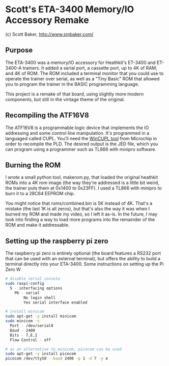 # Scott's ETA-3400 Memory/IO Accessory Remake
(c) Scott Baker, http://www.smbaker.com/

## Purpose

The ETA-3400 was a memory/IO accessory for Heathkit's ET-3400 and ET-3400-A trainers. It added a serial port, a cassette port, up to 4K of RAM, and 4K of ROM. The ROM included a terminal monitor that you could use to operate the trainer over serial, as well as a "Tiny Basic" ROM that allowed you to program the trainer in the BASIC programming language.

This project is a remake of that board, using slightly more modern components, but still in the vintage theme of the original.

## Recompiling the ATF16V8

The ATF16V8 is a programmable logic device that implements the IO addressing and some control line manipulation. It's programmed in a languaged called CUPL. You'll need the [WinCUPL tool](https://www.microchip.com/design-centers/fpgas-and-plds/splds-cplds/pld-design-resources) from Microchip in order to recompile the PLD. The desired output is the JED file, which you can program using a programmer such as TL866 with minipro software.

## Burning the ROM

I wrote a small python tool, makerom.py, that loaded the original heathkit ROMs into a 4K rom image (the way they're addressed is a little bit weird, the trainer puts them at 0x1400 to 0x23FF). I used a TL866 with minipro to burn it to a 28C64 EEPROM chip.

You might notice that roms/combined.bin is 5K instead of 4K. That's a mistake (the last 1K is all zeros), but that's also the way it was when I burned my ROM and made my video, so I left it as-is. In the future, I may look into finding a way to load more programs into the remainder of the ROM and make it addressable.

## Setting up the raspberry pi zero

The raspberry pi zero is entirely optional (the board features a RS232 port that can be used with an external terminal), but offers the ability to build a terminal directly into your ETA-3400. Some instructions on setting up the Pi Zero W

```bash
# disable serial console
sudo raspi-config
  5 - interfacing options
    P6 - serial
        No login shell
        Yes serial interface enabled

# install minicom
sudo apt-get -y install minicom
sudo minicom -s
  Port - /dev/serial0
  Baud - 2400
  Bits - 7,E,1
  Flow Control - off

# as an alternative to minicom, picocom can be used
sudo apt-get -y install picocom
picocom /dev/ttyS0 --baud 2400 -p 1 -d 7 -y e
```